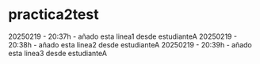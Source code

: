 # practica2test

20250219 - 20:37h - añado esta linea1 desde estudianteA
20250219 - 20:38h - añado esta linea2 desde estudianteA
20250219 - 20:39h - añado esta linea3 desde estudianteA
